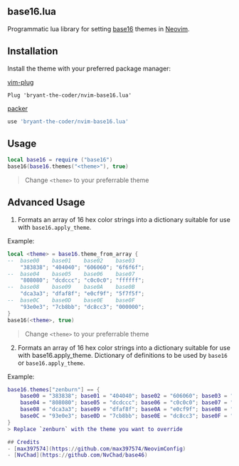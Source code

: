 ## base16.lua

Programmatic lua library for setting
[base16](https://github.com/chriskempson/base16) themes in
[Neovim](https://github.com/neovim/neovim).

## Installation

Install the theme with your preferred package manager:

[vim-plug](https://github.com/junegunn/vim-plug)

```vim
Plug 'bryant-the-coder/nvim-base16.lua'
```

[packer](https://github.com/wbthomason/packer.nvim)

```lua
use 'bryant-the-coder/nvim-base16.lua'
```

## Usage

```lua
local base16 = require ("base16")
base16(base16.themes("<theme>"), true)
```
> Change `<theme>` to your preferrable theme

## Advanced Usage
1. Formats an array of 16 hex color strings into a dictionary suitable for use with `base16.apply_theme`.

Example:
```lua
local <theme> = base16.theme_from_array {
--  base00    base01    base02    base03
	"383838"; "404040"; "606060"; "6f6f6f";
--  base04    base05    base06    base07
	"808080"; "dcdccc"; "c0c0c0"; "ffffff";
--  base08    base09    base0A    base0B
	"dca3a3"; "dfaf8f"; "e0cf9f"; "5f7f5f";
--  base0C    base0D    base0E    base0F
	"93e0e3"; "7cb8bb"; "dc8cc3"; "000000";
}
base16(<theme>, true)
```
> Change `<theme>` to your preferrable theme

2. Formats an array of 16 hex color strings into a dictionary suitable for use with base16.apply_theme.
Dictionary of definitions to be used by `base16` or `base16.apply_theme`.

Example:

```lua
base16.themes["zenburn"] == {
	base00 = "383838"; base01 = "404040"; base02 = "606060"; base03 = "6f6f6f";
	base04 = "808080"; base05 = "dcdccc"; base06 = "c0c0c0"; base07 = "ffffff";
	base08 = "dca3a3"; base09 = "dfaf8f"; base0A = "e0cf9f"; base0B = "5f7f5f";
	base0C = "93e0e3"; base0D = "7cb8bb"; base0E = "dc8cc3"; base0F = "000000";
}
> Replace `zenburn` with the theme you want to override

## Credits
- [max397574](https://github.com/max397574/NeovimConfig)
- [NvChad](https://github.com/NvChad/base46)
